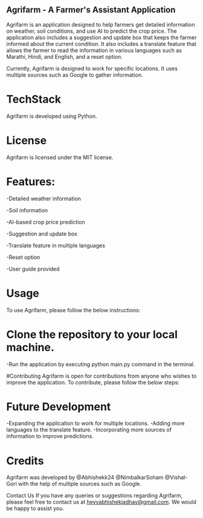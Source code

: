 ## Agrifarm - A Farmer's Assistant Application ##
Agrifarm is an application designed to help farmers get detailed information on weather, soil conditions, and use AI to predict the crop price. The application also includes a suggestion and update box that keeps the farmer informed about the current condition. It also includes a translate feature that allows the farmer to read the information in various languages such as Marathi, Hindi, and English, and a reset option.

Currently, Agrifarm is designed to work for specific locations. It uses multiple sources such as Google to gather information.

# TechStack
Agrifarm is developed using Python.

# License
Agrifarm is licensed under the MIT license.

# Features:
-Detailed weather information   

-Soil information

-AI-based crop price prediction

-Suggestion and update box

-Translate feature in multiple languages

-Reset option

-User guide provided

# Usage
To use Agrifarm, please follow the below instructions:

# Clone the repository to your local machine.
-Run the application by executing python main.py command in the terminal.

#Contributing
Agrifarm is open for contributions from anyone who wishes to improve the application. To contribute, please follow the below steps:

# Future Development
-Expanding the application to work for multiple locations.
-Adding more languages to the translate feature.
-Incorporating more sources of information to improve predictions.
# Credits
Agrifarm was developed by @Abhishekk24 @NimbalkarSoham @Vishal-Gori with the help of multiple sources such as Google.

Contact Us
If you have any queries or suggestions regarding Agrifarm, please feel free to contact us at heyyabhishekjadhav@gmail.com. We would be happy to assist you.
